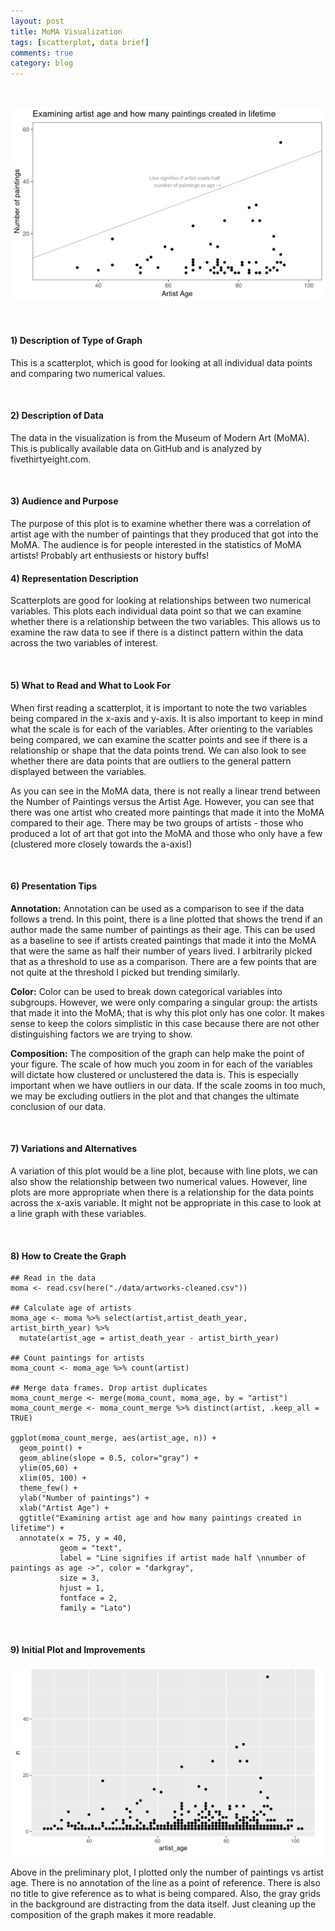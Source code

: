 ```yaml
---
layout: post
title: MoMA Visualization
tags: [scatterplot, data brief]
comments: true
category: blog
---
```


<br>

![](/images/moma.png)

<br>

#### 1) Description of Type of Graph

This is a scatterplot, which is good for looking at all individual data points and comparing two numerical values.

<br>

#### 2) Description of Data

The data in the visualization is from the Museum of Modern Art (MoMA). This is publically available data on GitHub and is analyzed by fivethirtyeight.com.

<br>

#### 3) Audience and Purpose

The purpose of this plot is to examine whether there was a correlation of artist age with the number of paintings that they produced that got into the MoMA. The audience is for people interested in the statistics of MoMA artists! Probably art enthusiests or history buffs!
<br>


#### 4) Representation Description

Scatterplots are good for looking at relationships between two numerical variables. This plots each individual data point so that we can examine whether there is a relationship between the two variables. This allows us to examine the raw data to see if there is a distinct pattern within the data across the two variables of interest.

<br>

#### 5) What to Read and What to Look For

When first reading a scatterplot, it is important to note the two variables being compared in the x-axis and y-axis. It is also important to keep in mind what the scale is for each of the variables. After orienting to the variables being compared, we can examine the scatter points and see if there is a relationship or shape that the data points trend. We can also look to see whether there are data points that are outliers to the general pattern displayed between the variables.

As you can see in the MoMA data, there is not really a linear trend between the Number of Paintings versus the Artist Age. However, you can see that there was one artist who created more paintings that made it into the MoMA compared to their age. There may be two groups of artists - those who produced a lot of art that got into the MoMA and those who only have a few (clustered more closely towards the a-axis!)

<br>

#### 6) Presentation Tips

**Annotation:** Annotation can be used as a comparison to see if the data follows a trend. In this point, there is a line plotted that shows the trend if an author made the same number of paintings as their age. This can be used as a baseline to see if artists created paintings that made it into the MoMA that were the same as half their number of years lived. I arbitrarily picked that as a threshold to use as a comparison. There are a few points that are not quite at the threshold I picked but trending similarly.

**Color:** Color can be used to break down categorical variables into subgroups. However, we were only comparing a singular group: the artists that made it into the MoMA; that is why this plot only has one color. It makes sense to keep the colors simplistic in this case because there are not other distinguishing factors we are trying to show.

**Composition:** The composition of the graph can help make the point of your figure. The scale of how much you zoom in for each of the variables will dictate how clustered or unclustered the data is. This is especially important when we have outliers in our data. If the scale zooms in too much, we may be excluding outliers in the plot and that changes the ultimate conclusion of our data.

<br>

#### 7) Variations and Alternatives

A variation of this plot would be a line plot, because with line plots, we can also show the relationship between two numerical values. However, line plots are more appropriate when there is a relationship for the data points across the x-axis variable. It might not be appropriate in this case to look at a line graph with these variables.

<br>

#### 8) How to Create the Graph 

````
## Read in the data
moma <- read.csv(here("./data/artworks-cleaned.csv"))

## Calculate age of artists
moma_age <- moma %>% select(artist,artist_death_year, artist_birth_year) %>%
  mutate(artist_age = artist_death_year - artist_birth_year)

## Count paintings for artists
moma_count <- moma_age %>% count(artist)

## Merge data frames. Drop artist duplicates
moma_count_merge <- merge(moma_count, moma_age, by = "artist")
moma_count_merge <- moma_count_merge %>% distinct(artist, .keep_all = TRUE)

ggplot(moma_count_merge, aes(artist_age, n)) +
  geom_point() +
  geom_abline(slope = 0.5, color="gray") +
  ylim(05,60) +
  xlim(05, 100) +
  theme_few() +
  ylab("Number of paintings") +
  xlab("Artist Age") +
  ggtitle("Examining artist age and how many paintings created in lifetime") +
  annotate(x = 75, y = 40, 
           geom = "text",
           label = "Line signifies if artist made half \nnumber of paintings as age ->", color = "darkgray",
           size = 3,
           hjust = 1, 
           fontface = 2,
           family = "Lato")
````

<br>

#### 9) Initial Plot and Improvements 

![](/images/moma_init.png)

Above in the preliminary plot, I plotted only the number of paintings vs artist age. There is no annotation of the line as a point of reference. There is also no title to give reference as to what is being compared. Also, the gray grids in the background are distracting from the data itself. Just cleaning up the composition of the graph makes it more readable.
